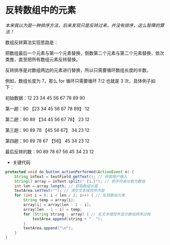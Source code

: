 # 反转数组中的元素

*本来我以为是一种排序方法，后来发现只是反转过来，并没有排序，这么智障的算法！*

数组反转算法实现思路是：

把数组最后一个元素与第一个元素替换，倒数第二个元素与第二个元素替换，依次类推，直至把所有数组元素反转替换。

反转排序是对数组两边的元素进行替换，所以只需要循环数组长度的半数。

例如，数组长度为 7，那么 for 循环只需要循环 7/2 也就是 3 次，具体例子如下：

初始数据：12 23 34 45 56 67 78 89 90

第一趟：90 【23 34 45 56 67 78 89】 12

第二趟：90 89 【34 45 56 67 78】 23 12

第三趟：90 89 78 【45 56 67】 34 23 12

第四趟：90 89 78 67 【56】 45 34 23 12

最后反转的数：90 89 78 67 56 45 34 23 12


- 关键代码
```java
protected void do_button_actionPerformed(ActionEvent e) {
    String inText = textField.getText(); // 获取用户输入
    String[] array = inText.split(" {1,}"); // 把字符串分割为数组
    int len = array.length; // 获取数组长度
    textArea.setText(""); // 清空文本域控件内容
    for (int i = 0; i < len / 2; i++) { // 反转数组元素
        String temp = array[i];
        array[i] = array[len - 1 - i];
        array[len - 1 - i] = temp;
        for (String string : array) { // 在文本域控件显示数组排序过程
            textArea.append(string + "  ");
        }
        textArea.append("\n");
    }
}
```